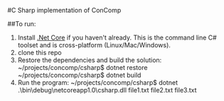 #C Sharp implementation of ConComp

##To run:

1. Install [.Net Core](https://www.microsoft.com/net/core#windows) if you haven't already.  This is the command line C# toolset and is cross-platform (Linux/Mac/Windows).
2. clone this repo
3. Restore the dependencies and build the solution: 
        ~/projects/concomp/csharp$ dotnet restore
        ~/projects/concomp/csharp$ dotnet build
4. Run the program: 
        ~/projects/concomp/csharp$ dotnet .\bin\debug\netcoreapp1.0\csharp.dll file1.txt file2.txt file3.txt




